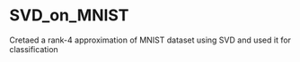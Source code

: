# SVD_on_MNIST
Cretaed a rank-4 approximation of MNIST dataset using SVD and used it for classification
